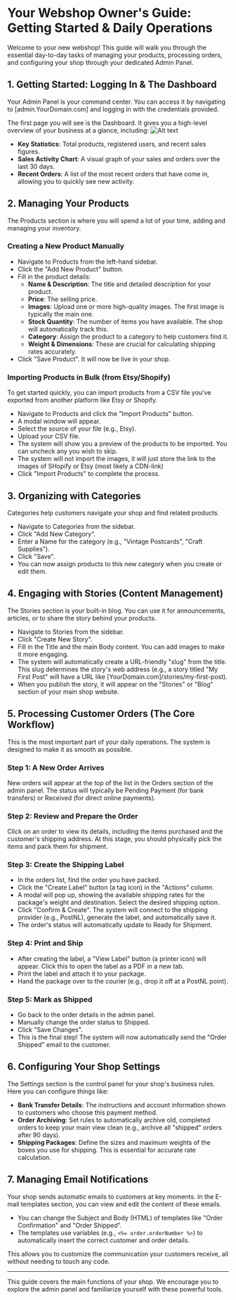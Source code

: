# Your Webshop Owner's Guide: Getting Started & Daily Operations

Welcome to your new webshop! This guide will walk you through the essential day-to-day tasks of managing your products, processing orders, and configuring your shop through your dedicated Admin Panel.

## 1. Getting Started: Logging In & The Dashboard

Your Admin Panel is your command center. You can access it by navigating to [admin.YourDomain.com] and logging in with the credentials provided.

The first page you will see is the Dashboard. It gives you a high-level overview of your business at a glance, including:
![Alt text]([https://assets.digitalocean.com/articles/alligator/boo.svg](https://github.com/PeterAarts/my-web-shop/blob/main/documentation/pictures/Admin_dashboard.png) "the dashboard")
- **Key Statistics**: Total products, registered users, and recent sales figures.
- **Sales Activity Chart**: A visual graph of your sales and orders over the last 30 days.
- **Recent Orders**: A list of the most recent orders that have come in, allowing you to quickly see new activity.

## 2. Managing Your Products

The Products section is where you will spend a lot of your time, adding and managing your inventory.

### Creating a New Product Manually

- Navigate to Products from the left-hand sidebar.
- Click the "Add New Product" button.
- Fill in the product details:
  - **Name & Description**: The title and detailed description for your product.
  - **Price**: The selling price.
  - **Images**: Upload one or more high-quality images. The first image is typically the main one.
  - **Stock Quantity**: The number of items you have available. The shop will automatically track this.
  - **Category**: Assign the product to a category to help customers find it.
  - **Weight & Dimensions**: These are crucial for calculating shipping rates accurately.
- Click "Save Product". It will now be live in your shop.

### Importing Products in Bulk (from Etsy/Shopify)

To get started quickly, you can import products from a CSV file you've exported from another platform like Etsy or Shopify.

- Navigate to Products and click the "Import Products" button.
- A modal window will appear.
- Select the source of your file (e.g., Etsy).
- Upload your CSV file.
- The system will show you a preview of the products to be imported. You can uncheck any you wish to skip.
- The system will not import the images, it will just store the link to the images of SHopify or Etsy (most likely a CDN-link)
- Click "Import Products" to complete the process.

## 3. Organizing with Categories

Categories help customers navigate your shop and find related products.

- Navigate to Categories from the sidebar.
- Click "Add New Category".
- Enter a Name for the category (e.g., "Vintage Postcards", "Craft Supplies").
- Click "Save".
- You can now assign products to this new category when you create or edit them.

## 4. Engaging with Stories (Content Management)

The Stories section is your built-in blog. You can use it for announcements, articles, or to share the story behind your products.

- Navigate to Stories from the sidebar.
- Click "Create New Story".
- Fill in the Title and the main Body content. You can add images to make it more engaging.
- The system will automatically create a URL-friendly "slug" from the title. This slug determines the story's web address (e.g., a story titled "My First Post" will have a URL like [YourDomain.com]/stories/my-first-post).
- When you publish the story, it will appear on the "Stories" or "Blog" section of your main shop website.

## 5. Processing Customer Orders (The Core Workflow)

This is the most important part of your daily operations. The system is designed to make it as smooth as possible.

### Step 1: A New Order Arrives

New orders will appear at the top of the list in the Orders section of the admin panel. The status will typically be Pending Payment (for bank transfers) or Received (for direct online payments).

### Step 2: Review and Prepare the Order

Click on an order to view its details, including the items purchased and the customer's shipping address. At this stage, you should physically pick the items and pack them for shipment.

### Step 3: Create the Shipping Label

- In the orders list, find the order you have packed.
- Click the "Create Label" button (a tag icon) in the "Actions" column.
- A modal will pop up, showing the available shipping rates for the package's weight and destination. Select the desired shipping option.
- Click "Confirm & Create". The system will connect to the shipping provider (e.g., PostNL), generate the label, and automatically save it.
- The order's status will automatically update to Ready for Shipment.

### Step 4: Print and Ship

- After creating the label, a "View Label" button (a printer icon) will appear. Click this to open the label as a PDF in a new tab.
- Print the label and attach it to your package.
- Hand the package over to the courier (e.g., drop it off at a PostNL point).

### Step 5: Mark as Shipped

- Go back to the order details in the admin panel.
- Manually change the order status to Shipped.
- Click "Save Changes".
- This is the final step! The system will now automatically send the "Order Shipped" email to the customer.

## 6. Configuring Your Shop Settings

The Settings section is the control panel for your shop's business rules. Here you can configure things like:

- **Bank Transfer Details**: The instructions and account information shown to customers who choose this payment method.
- **Order Archiving**: Set rules to automatically archive old, completed orders to keep your main view clean (e.g., archive all "shipped" orders after 90 days).
- **Shipping Packages**: Define the sizes and maximum weights of the boxes you use for shipping. This is essential for accurate rate calculation.

## 7. Managing Email Notifications

Your shop sends automatic emails to customers at key moments. In the E-mail templates section, you can view and edit the content of these emails.

- You can change the Subject and Body (HTML) of templates like "Order Confirmation" and "Order Shipped".
- The templates use variables (e.g., `<%= order.orderNumber %>`) to automatically insert the correct customer and order details.

This allows you to customize the communication your customers receive, all without needing to touch any code.

---

This guide covers the main functions of your shop. We encourage you to explore the admin panel and familiarize yourself with these powerful tools.
